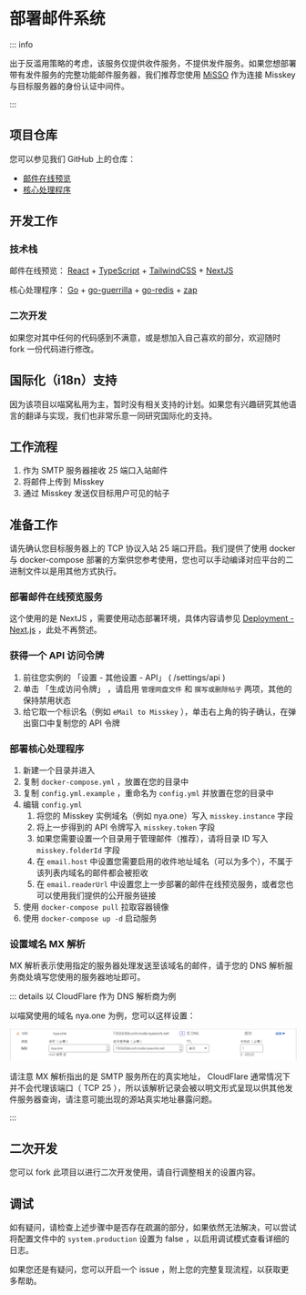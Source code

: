 # 部署邮件系统

::: info

出于反滥用策略的考虑，该服务仅提供收件服务，不提供发件服务。如果您想部署带有发件服务的完整功能邮件服务器，我们推荐您使用 [MiSSO](/peripheral/misso/) 作为连接 Misskey 与目标服务器的身份认证中间件。

:::

## 项目仓库

您可以参见我们 GitHub 上的仓库：
  - [邮件在线预览](https://github.com/nyaone/readmail)
  - [核心处理程序](https://github.com/nyaone/email2misskey)

## 开发工作

### 技术栈

邮件在线预览： [React] + [TypeScript] + [TailwindCSS] + [NextJS]

核心处理程序： [Go] + [go-guerrilla] + [go-redis] + [zap]

[React]: https://reactjs.org/
[TypeScript]: https://www.typescriptlang.org/
[TailwindCSS]: https://tailwindcss.com/
[NextJS]: https://nextjs.org/

[Go]: https://go.dev/
[go-guerrilla]: https://github.com/flashmob/go-guerrilla/
[go-redis]: https://redis.uptrace.dev/
[zap]: https://github.com/uber-go/zap

### 二次开发

如果您对其中任何的代码感到不满意，或是想加入自己喜欢的部分，欢迎随时 fork 一份代码进行修改。

## 国际化（i18n）支持

因为该项目以喵窝私用为主，暂时没有相关支持的计划。如果您有兴趣研究其他语言的翻译与实现，我们也非常乐意一同研究国际化的支持。

## 工作流程

1. 作为 SMTP 服务器接收 25 端口入站邮件
2. 将邮件上传到 Misskey
3. 通过 Misskey 发送仅目标用户可见的帖子

## 准备工作

请先确认您目标服务器上的 TCP 协议入站 25 端口开启。我们提供了使用 docker 与 docker-compose 部署的方案供您参考使用，您也可以手动编译对应平台的二进制文件以是用其他方式执行。

### 部署邮件在线预览服务

这个使用的是 NextJS ，需要使用动态部署环境，具体内容请参见 [Deployment - Next.js](https://nextjs.org/docs/deployment) ，此处不再赘述。

### 获得一个 API 访问令牌

1. 前往您实例的 「设置 - 其他设置 - API」 ( /settings/api ) 
2. 单击 「生成访问令牌」 ，请启用 `管理网盘文件` 和 `撰写或删除帖子` 两项，其他的保持禁用状态
3. 给它取一个标识名（例如 `eMail to Misskey` ），单击右上角的钩子确认，在弹出窗口中复制您的 API 令牌

### 部署核心处理程序

1. 新建一个目录并进入
2. 复制 `docker-compose.yml` ，放置在您的目录中
3. 复制 `config.yml.example` ，重命名为 `config.yml` 并放置在您的目录中
4. 编辑 `config.yml`
   1. 将您的 Misskey 实例域名（例如 nya.one）写入 `misskey.instance` 字段
   2. 将上一步得到的 API 令牌写入 `misskey.token` 字段
   3. 如果您需要设置一个目录用于管理邮件（推荐），请将目录 ID 写入 `misskey.folderId` 字段
   4. 在 `email.host` 中设置您需要启用的收件地址域名（可以为多个），不属于该列表内域名的邮件都会被拒收
   5. 在 `email.readerUrl` 中设置您上一步部署的邮件在线预览服务，或者您也可以使用我们提供的公开服务链接
5. 使用 `docker-compose pull` 拉取容器镜像
6. 使用 `docker-compose up -d` 启动服务

### 设置域名 MX 解析

MX 解析表示使用指定的服务器处理发送至该域名的邮件，请于您的 DNS 解析服务商处填写您使用的服务器地址即可。

::: details 以 CloudFlare 作为 DNS 解析商为例

以喵窝使用的域名 nya.one 为例，您可以这样设置：

![MX解析记录设置](./assets/mx-record-setting.png)

请注意 MX 解析指出的是 SMTP 服务所在的真实地址， CloudFlare 通常情况下并不会代理该端口（ TCP 25 ），所以该解析记录会被以明文形式呈现以供其他发件服务器查询，请注意可能出现的源站真实地址暴露问题。

:::

## 二次开发

您可以 fork 此项目以进行二次开发使用，请自行调整相关的设置内容。

## 调试

如有疑问，请检查上述步骤中是否存在疏漏的部分，如果依然无法解决，可以尝试将配置文件中的 `system.production`
 设置为 false ，以启用调试模式查看详细的日志。

如果您还是有疑问，您可以开启一个 issue ，附上您的完整复现流程，以获取更多帮助。
